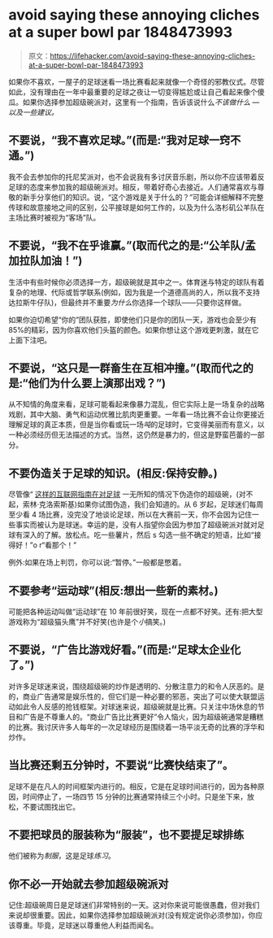 # avoid saying these annoying cliches at a super bowl par 1848473993

> 原文：<https://lifehacker.com/avoid-saying-these-annoying-cliches-at-a-super-bowl-par-1848473993>

如果你不喜欢，一屋子的足球迷看一场比赛看起来就像一个奇怪的邪教仪式。尽管如此，没有理由在一年中最重要的足球之夜让一切变得尴尬或让自己看起来像个傻瓜。如果你选择参加超级碗派对，这里有一个指南，告诉该说什么*不该做什么 — 以及一些建议。* 

## 不要说，“我不喜欢足球。”(而是:“我对足球一窍不通。”)

我不会去参加你的托尼奖派对，也不会说我有多讨厌音乐剧，所以你不应该带着反足球的态度来参加我的超级碗派对。相反，带着好奇心去接近。人们通常喜欢与尊敬的新手分享他们的知识。说，“这个游戏是关于什么的？”可能会详细解释不完整传球和故意接地之间的区别，公平接球是如何工作的，以及为什么洛杉矶公羊队在主场比赛时被视为“客场”队。



## 不要说，“我不在乎谁赢。”(取而代之的是:“公羊队/孟加拉队加油！”)

生活中有些时候你必须选择一方，超级碗就是其中之一。体育迷与特定的球队有着复杂的地理、代际或哲学联系(例如，因为我是一个道德高尚的人，所以我不支持达拉斯牛仔队)，但最终并不重要*为什么*你选择一个球队——只要你这样做。

如果你迫切希望“你的”团队获胜，即使他们只是你的团队一天，游戏也会至少有 85%的精彩，因为你喜欢他们头盔的颜色。如果你想让这个游戏更刺激，就在它上面下注吧。

## 不要说，“这只是一群畜生在互相冲撞。”(取而代之的是:“他们为什么要上演那出戏？”)

从不知情的角度来看，足球可能看起来像暴力混乱，但它实际上是一场复杂的战略戏剧，其中大脑、勇气和运动优雅比肌肉更重要。一年看一场比赛不会让你更接近理解足球的真正本质，但是当你看或玩一场*吨*的足球时，它变得美丽而有意义，以一种必须经历但无法描述的方式。当然，这仍然是暴力的，但这是野蛮芭蕾的一部分。

## 不要伪造关于足球的知识。(相反:保持安静。)

尽管像“ [这样的互联网指南在对足球](https://lifehacker.com/how-to-fake-your-way-through-the-super-bowl-without-kno-1757237457) 一无所知的情况下伪造你的超级碗，(对不起，索林·克洛索斯基)如果你试图伪造，我们会知道的。从 6 岁起，足球迷们每周至少看 4 场比赛，没完没了地谈论足球，所以在大赛前一天，你不会因为记住一些事实而被认为是球迷。幸运的是，没有人指望你会因为参加了超级碗派对就对足球有深入的了解。放松点。吃一些薯片，然后 s 勾选一些不确定的短语，比如“接得好！”o r“看那个！”



例外:如果在场上判罚，你可以说:“暂停。”一般都是憋着。

## **不要参考“运动球”(相反:想出一些新的素材。)**

可能把各种运动叫做“运动球”在 10 年前很好笑，现在一点都不好笑。还有:把大型游戏称为“超级猫头鹰”并不好笑(也许是个*小*搞笑。)

## 不要说，“广告比游戏好看。”(而是:“足球太企业化了。”)

对许多足球迷来说，围绕超级碗的炒作是透明的、分散注意力的和令人厌恶的。是的，商业广告通常是娱乐性的，但它们是一种必要的邪恶，突出了可以使大联盟运动如此令人反感的抢钱框架。对球迷来说，超级碗就是比赛。只关注中场休息的节目和广告是不尊重人的。“商业广告比比赛更好”令人恼火，因为超级碗通常是糟糕的比赛。我讨厌许多人每年的一次足球经历是围绕着一场平淡无奇的比赛的浮华和炒作。

## 当比赛还剩五分钟时，不要说“比赛快结束了”。

足球不是在凡人的时间框架内进行的。相反，它是在足球时间进行的，因为各种原因，时间停止了，一场四节 15 分钟的比赛通常持续三个小时。只是坐下来，放松，不要试图找出它。



## **不要把球员的服装称为“服装”，也不要提足球排练**

他们被称为*制服*，这是足球*练习*。

## **你不必一开始就去参加超级碗派对**

记住:超级碗周日是足球迷们非常特别的一天。这对你来说可能很愚蠢，但对我们来说却很重要。因此，如果你选择参加超级碗派对(没有规定说你必须参加)，你应该尊重。毕竟，足球迷以尊重他人利益而闻名。